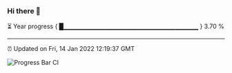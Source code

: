 ### Hi there 👋

⏳ Year progress { █▁▁▁▁▁▁▁▁▁▁▁▁▁▁▁▁▁▁▁▁▁▁▁▁▁▁▁▁▁ } 3.70 %

---

⏰ Updated on Fri, 14 Jan 2022 12:19:37 GMT

![Progress Bar CI](https://github.com/liununu/liununu/workflows/Progress%20Bar%20CI/badge.svg)
